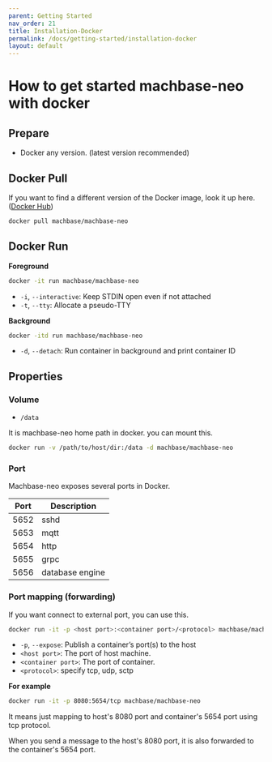 ```yaml
---
parent: Getting Started
nav_order: 21
title: Installation-Docker
permalink: /docs/getting-started/installation-docker
layout: default
---
```


# How to get started machbase-neo with docker

## Prepare

- Docker any version. (latest version recommended)

## Docker Pull

If you want to find a different version of the Docker image, look it up here. ([Docker Hub](https://hub.docker.com/r/machbase/machbase-neo/tags))

```sh
docker pull machbase/machbase-neo
```

## Docker Run

__Foreground__

```sh
docker -it run machbase/machbase-neo
```

- `-i`, `--interactive`: Keep STDIN open even if not attached
- `-t`, `--tty`: Allocate a pseudo-TTY

__Background__

```sh
docker -itd run machbase/machbase-neo
```

- `-d`, `--detach`: Run container in background and print container ID


## Properties

### Volume

- `/data`

It is machbase-neo home path in docker. you can mount this.

```sh
docker run -v /path/to/host/dir:/data -d machbase/machbase-neo
```

### Port

Machbase-neo exposes several ports in Docker.

|Port|Description|
|-|-----|
|5652|sshd|
|5653|mqtt|
|5654|http|
|5655|grpc|
|5656|database engine|

### Port mapping (forwarding)

If you want connect to external port, you can use this.

```sh
docker run -it -p <host port>:<container port>/<protocol> machbase/machbase-neo
```

- `-p`, `--expose`: Publish a container’s port(s) to the host
- `<host port>`: The port of host machine.
- `<container port>`: The port of container.
- `<protocol>`: specify tcp, udp, sctp

__For example__

```sh
docker run -it -p 8080:5654/tcp machbase/machbase-neo
```

It means just mapping to host's 8080 port and container's 5654 port using tcp protocol.

When you send a message to the host's 8080 port, it is also forwarded to the container's 5654 port.
